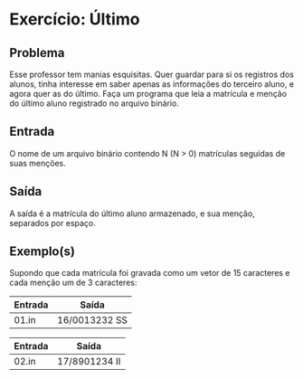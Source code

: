 Exercício: Último
=================


Problema
--------

Esse professor tem manias esquisitas. Quer guardar para si os registros dos alunos, tinha interesse em saber apenas as informações do terceiro aluno, e agora quer as do último. Faça um programa que leia a matrícula e menção do último aluno registrado no arquivo binário.


Entrada
-------

O nome de um arquivo binário contendo N (N > 0) matrículas seguidas de suas menções.


Saída
-----

A saída é a matrícula do último aluno armazenado, e sua menção, separados por espaço.


Exemplo(s)
----------

Supondo que cada matrícula foi gravada como um vetor de 15 caracteres e cada menção um de 3 caracteres:

| Entrada | Saída         |
|---------|---------------|
| 01.in   | 16/0013232 SS |

| Entrada | Saída         |
|---------|---------------|
| 02.in   | 17/8901234 II |
